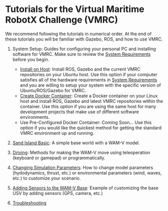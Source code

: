 # Tutorials for the Virtual Maritime RobotX Challenge (VMRC)

We recommend following the tutorials in numerical order. At the end of these tutorials you will be familiar with Gazebo, ROS, and how to use VMRC.

1. System Setup: Guides for configuring your personal PC and installing software for VMRC.  Make sure to review the [System Requirements](https://bitbucket.org/osrf/vmrc/wiki/system_requirements) before you begin.

    * [Install on Host](https://bitbucket.org/osrf/vmrc/wiki/tutorials/SystemSetupInstall): Install ROS, Gazebo and the current VMRC repositories on your Ubuntu host.  Use this option if your computer satisfies all of the hardware requirements in [System Requirements](https://bitbucket.org/osrf/vmrc/wiki/system_requirements) and you are willing to setup your system with the specific version of Ubuntu/ROS/Gazebo for VMRC. 
    * [Create Docker Container](https://bitbucket.org/osrf/vmrc/wiki/tutorials/SystemSetupDocker): Create a Docker container on your Linux host and install ROS, Gazebo and latest VMRC repositories within the container.  Use this option if you are using the same host for many development projects that make use of different software environments.
    * Use Pre-Configured Docker Container: Coming Soon...  Use this option if you would like the quickest method for getting the standard VMRC environment up and running.

2. [Sand Island Basic](https://bitbucket.org/osrf/vmrc/wiki/tutorials/Sand_Island_Basic): A simple base world with a WAM-V model.

3. [Driving](https://bitbucket.org/osrf/vmrc/wiki/tutorials/Driving): Methods for making the WAM-V move using teleoperation (keyboard or gamepad) or programmatically.

4. [Changing Simulation Parameters](https://bitbucket.org/osrf/vmrc/wiki/tutorials/ChangingPluginParameters): How to change model parameters (hydodynamics, thrust, etc.) or environmental parameters (wind, waves, etc.) to customize your scenario.

5. [Adding Sensors to the WAM-V Base](https://bitbucket.org/osrf/vmrc/wiki/tutorials/AddingSensors): Example of customizing the base USV by adding sensors (GPS, camera, etc.)

6. [Troubleshooting](https://bitbucket.org/osrf/vmrc/wiki/Troubleshooting)